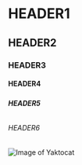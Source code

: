 # <h1>HEADER1</h1>
## <h2>HEADER2</h2>
### <h3>HEADER3</h3>
#### <h4>HEADER4</h4>
##### <h5>HEADER5</h5>
###### <h6>HEADER6</h6>
![Image of Yaktocat](https://octodex.github.com/images/yaktocat.png)
